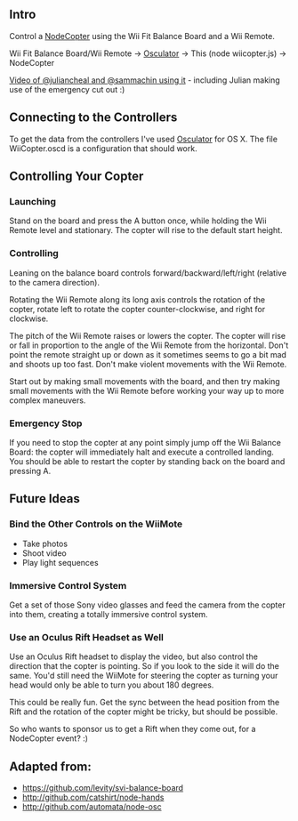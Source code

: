 ## Intro

Control a [NodeCopter](http://nodecopter.com) using the Wii Fit Balance Board and a Wii Remote.

Wii Fit Balance Board/Wii Remote -> [Osculator](http://www.osculator.net) -> This (node wiicopter.js) -> NodeCopter

[Video of @juliancheal and @sammachin using it](http://telly.com/A56FVW) - including Julian making use of the emergency cut out :)

## Connecting to the Controllers

To get the data from the controllers I've used [Osculator](http://www.osculator.net) for OS X. The file WiiCopter.oscd is a configuration that should work.

## Controlling Your Copter

### Launching

Stand on the board and press the A button once, while holding the Wii Remote level and stationary. The copter will rise to the default start height.

### Controlling

Leaning on the balance board controls forward/backward/left/right (relative to the camera direction).

Rotating the Wii Remote along its long axis controls the rotation of the copter, rotate left to rotate the copter counter-clockwise, and right for clockwise.

The pitch of the Wii Remote raises or lowers the copter. The copter will rise or fall in proportion to the angle of the Wii Remote from the horizontal. Don't point the remote straight up or down as it sometimes seems to go a bit mad and shoots up too fast. Don't make violent movements with the Wii Remote.

Start out by making small movements with the board, and then try making small movements with the Wii Remote before working your way up to more complex maneuvers.

### Emergency Stop

If you need to stop the copter at any point simply jump off the Wii Balance Board: the copter will immediately halt and execute a controlled landing.  You should be able to restart the copter by standing back on the board and pressing A.


## Future Ideas

### Bind the Other Controls on the WiiMote

* Take photos
* Shoot video
* Play light sequences

### Immersive Control System

Get a set of those Sony video glasses and feed the camera from the copter into them, creating a totally immersive control system.

### Use an Oculus Rift Headset as Well

Use an Oculus Rift headset to display the video, but also control the direction that the copter is pointing. So if you look to the side it will do the same. You'd still need the WiiMote for steering the copter as turning your head would only be able to turn you about 180 degrees.

This could be really fun. Get the sync between the head position from the Rift and the rotation of the copter might be tricky, but should be possible.

So who wants to sponsor us to get a Rift when they come out, for a NodeCopter event? :)

## Adapted from:

* https://github.com/levity/svi-balance-board
* http://github.com/catshirt/node-hands
* http://github.com/automata/node-osc